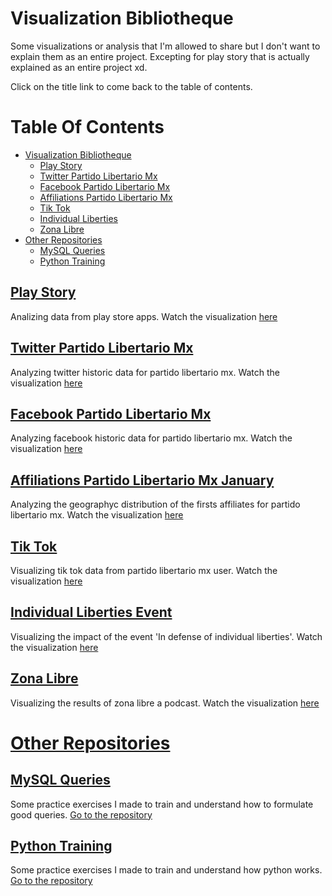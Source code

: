 # Visualization Bibliotheque
Some visualizations or analysis that I'm allowed to share but I don't want to explain them as an entire project. Excepting for play story that is actually explained as an entire project xd.

Click on the title link to come back to the table of contents.

# Table Of Contents
* [Visualization Bibliotheque](#Visualization-Bibliotheque)
   * [Play Story](#Play-Story)
   * [Twitter Partido Libertario Mx](#Twitter-Partido-Libertario-Mx)
   * [Facebook Partido Libertario Mx](#Facebook-Partido-Libertario-Mx)
   * [Affiliations Partido Libertario Mx](#Affiliations-Partido-Libertario-Mx)
   * [Tik Tok](#Tik-Tok)
   * [Individual Liberties](#Individual-Liberties-Event)
   * [Zona Libre](#Zona-Libre)
* [Other Repositories](#Other-Repositories)
   * [MySQL Queries](#MySQL-Queries)
   * [Python Training](#Python-Training)

## [Play Story](#Table-Of-Contents)
Analizing data from play store apps.
Watch the visualization [here](https://github.com/JorgePablol/Exploratory-Analysis-Play-Store)

## [Twitter Partido Libertario Mx](#Table-Of-Contents)
Analyzing twitter historic data for partido libertario mx.
Watch the visualization [here](https://datastudio.google.com/s/n4ANzSy1BsI)

## [Facebook Partido Libertario Mx](#Table-Of-Contents)
Analyzing facebook historic data for partido libertario mx.
Watch the visualization [here](https://datastudio.google.com/s/ijp4Q2Rkdb4)

## [Affiliations Partido Libertario Mx January](#Table-Of-Contents)
Analyzing the geographyc distribution of the firsts affiliates for partido libertario mx.
Watch the visualization [here](https://datastudio.google.com/s/vxTXRkggbJQ)

## [Tik Tok](#Table-Of-Contents)
Visualizing tik tok data from partido libertario mx user.
Watch the visualization [here](https://datastudio.google.com/s/vcKFj1nv8hY)

## [Individual Liberties Event](#Table-Of-Contents)
Visualizing the impact of the event 'In defense of individual liberties'.
Watch the visualization [here](https://datastudio.google.com/reporting/6d2f27fc-764a-4611-b066-2c23b47e2888)

## [Zona Libre](#Table-Of-Contents)
Visualizing the results of zona libre a podcast.
Watch the visualization [here](https://datastudio.google.com/s/kqdBOu6Hrv0)

# [Other Repositories](#Table-Of-Contents)

## [MySQL Queries](#Table-Of-Contents)
Some practice exercises I made to train and understand how to formulate good queries. [Go to the repository](https://github.com/JorgePablol/hackerrank_mysql)

## [Python Training](#Table-Of-Contents)
Some practice exercises I made to train and understand how python works. [Go to the repository](https://github.com/JorgePablol/hackerrank_python3)
